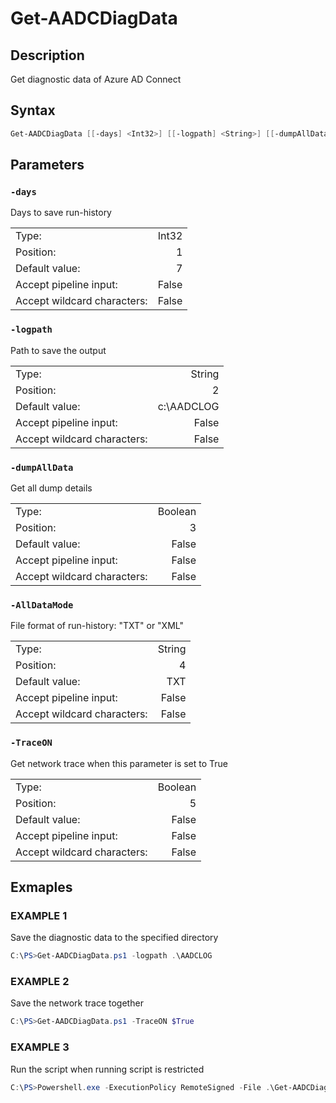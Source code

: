 # Get-AADCDiagData
    
## Description

Get diagnostic data of Azure AD Connect
    
    
## Syntax

```PowerShell
Get-AADCDiagData [[-days] <Int32>] [[-logpath] <String>] [[-dumpAllData] <Object>] [[-AllDataMode] <Object>] [[-TraceON] <Boolean>] [<CommonParameters>]
``` 

## Parameters

### `-days`
Days to save run-history

| | |
|:-----------|------------:|
| Type: | Int32 |
| Position: | 1 |
| Default value: | 7 |
| Accept pipeline input: | False |
| Accept wildcard characters: | False |


### `-logpath`
Path to save the output

| | |
|:-----------|------------:|
| Type: | String |
| Position: | 2 |
| Default value: | c:\AADCLOG |
| Accept pipeline input: | False |
| Accept wildcard characters: | False |

        
### `-dumpAllData`
Get all dump details

| | |
|:-----------|------------:|
| Type: | Boolean |
| Position: |  3 |
| Default value: | False |
| Accept pipeline input: | False |
| Accept wildcard characters: | False |
        
### `-AllDataMode`
File format of run-history: "TXT" or "XML"
        
| | |
|:-----------|------------:|
| Type: | String |
| Position: | 4 |
| Default value:| TXT |
| Accept pipeline input: | False |
| Accept wildcard characters: | False |
        
### `-TraceON`
Get network trace when this parameter is set to True

| | |
|:-----------|------------:|
| Type: | Boolean |
| Position: | 5 |
| Default value: | False |
| Accept pipeline input: | False |
| Accept wildcard characters: | False |
        

## Exmaples
    
### EXAMPLE 1
Save the diagnostic data to the specified directory

```PowerShell
C:\PS>Get-AADCDiagData.ps1 -logpath .\AADCLOG
```

### EXAMPLE 2
Save the network trace together

```PowerShell
C:\PS>Get-AADCDiagData.ps1 -TraceON $True
```

### EXAMPLE 3
Run the script when running script is restricted

```PowerShell
C:\PS>Powershell.exe -ExecutionPolicy RemoteSigned -File .\Get-AADCDiagData.ps1
```
